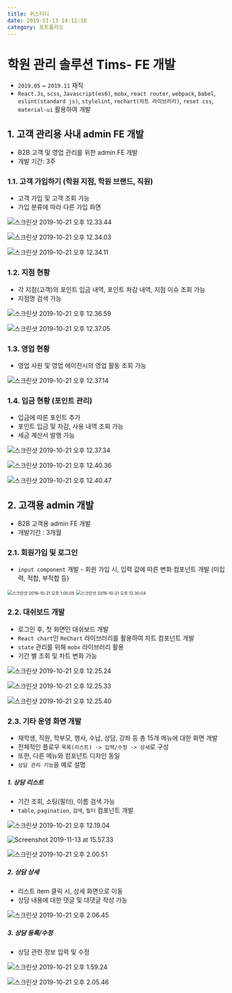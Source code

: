 ```yaml
---
title: 위스터디
date: 2019-11-13 14:11:18
category: 포트폴리오
---
```


# 학원 관리 솔루션 Tims- FE 개발

- `2019.05` ~ `2019.11` 재직
- `React.Js`, `scss`, `Javascript(es6)`, `mobx`, `react router`, `webpack`, `babel`, `eslint(standard js)`, `stylelint`, `rechart(차트 라이브러리)`, `reset css`, `material-ui` 활용하여 개발

## 1. 고객 관리용 사내 admin FE 개발

- B2B 고객 및 영업 관리를 위한 admin FE 개발
- 개발 기간: 3주

### 1.1. 고객 가입하기 (학원 지점, 학원 브랜드, 직원)

- 고객 가입 및 고객 조회 가능
- 가입 분류에 따라 다른 가입 화면

<img src="https://tva1.sinaimg.cn/large/006y8mN6gy1g85oagkhsaj30ri0ii42b.jpg" alt="스크린샷 2019-10-21 오후 12.33.44"  />

![스크린샷 2019-10-21 오후 12.34.03](https://tva1.sinaimg.cn/large/006y8mN6gy1g85oamnn95j30ro0fv76r.jpg)

![스크린샷 2019-10-21 오후 12.34.11](https://tva1.sinaimg.cn/large/006y8mN6gy1g85oanea3uj30r80fmmzp.jpg)

### 1.2. 지점 현황

- 각 지점(고객)의 포인트 입금 내역, 포인트 차감 내역, 지점 이슈 조회 가능
- 지점명 검색 가능

![스크린샷 2019-10-21 오후 12.36.59](https://tva1.sinaimg.cn/large/006y8mN6gy1g85oc3imwuj31g30qkq53.jpg)

![스크린샷 2019-10-21 오후 12.37.05](https://tva1.sinaimg.cn/large/006y8mN6gy1g85oatyuutj31gj0qw40x.jpg)

### 1.3. 영업 현황

- 영업 사원 및 영업 에이전시의 영업 활동 조회 가능

![스크린샷 2019-10-21 오후 12.37.14](https://tva1.sinaimg.cn/large/006y8mN6gy1g85ocncr89j31gm0q50uc.jpg)

### 1.4. 입금 현황 (포인트 관리)

- 입금에 따른 포인트 추가
- 포인트 입금 및 차감, 사용 내역 조회 가능
- 세금 계산서 발행 가능

![스크린샷 2019-10-21 오후 12.37.34](https://tva1.sinaimg.cn/large/006y8mN6gy1g85oax1htwj31g70ommyw.jpg)

![스크린샷 2019-10-21 오후 12.40.36](https://tva1.sinaimg.cn/large/006y8mN6gy1g85onzfczlj31400mktd7.jpg)

![스크린샷 2019-10-21 오후 12.40.47](https://tva1.sinaimg.cn/large/006y8mN6gy1g85onu55v0j31410mhahy.jpg)

## 2. 고객용 admin 개발

- B2B 고객용 admin FE 개발
- 개발기간 : 3개월

### 2.1. 회원가입 및 로그인

- `input component` 개발 - 회원 가입 시, 입력 값에 따른 변화 컴포넌트 개발 (미입력, 적합, 부적합 등)

<img src="https://tva1.sinaimg.cn/large/006y8mN6gy1g85qtb66c1j31c80u0wh8.jpg" alt="스크린샷 2019-10-21 오후 1.00.05" style="zoom: 67%;" />

<img src="https://tva1.sinaimg.cn/large/006y8mN6gy1g85otij73xj30nb0p1dhc.jpg" alt="스크린샷 2019-10-21 오후 12.30.04" style="zoom: 67%;" />

### 2.2. 대쉬보드 개발

- 로그인 후, 첫 화면인 대쉬보드 개발
- `React chart`인 `ReChart` 라이브러리를 활용하여 차트 컴포넌트 개발
- `state` 관리를 위해 `mobx` 라이브러리 활용
- 기간 별 조회 및 차트 변화 가능

![스크린샷 2019-10-21 오후 12.25.24](https://tva1.sinaimg.cn/large/006y8mN6gy1g85qtbw9xfj30vl0npabd.jpg)

![스크린샷 2019-10-21 오후 12.25.33](https://tva1.sinaimg.cn/large/006y8mN6gy1g85qtdcgyij30ue0pl40x.jpg)

![스크린샷 2019-10-21 오후 12.25.40](https://tva1.sinaimg.cn/large/006y8mN6gy1g85ptwxtedj30vi0ongnj.jpg)

### 2.3. 기타 운영 화면 개발

- 재학생, 직원, 학부모, 행사, 수납, 상담, 강좌 등 총 15개 메뉴에 대한 화면 개발
- 전체적인 플로우 `목록(리스트) -> 입력/수정 -> 상세`로 구성
- 또한, 다른 메뉴와 컴포넌트 디자인 동일
- `상담 관리 기능`을 예로 설명

##### 1. 상담 리스트

- 기간 조회, 소팅(필터), 이름 검색 가능
- `table`, `pagination`, `검색`, `필터` 컴포넌트 개발

![스크린샷 2019-10-21 오후 12.19.04](https://tva1.sinaimg.cn/large/006y8mN6gy1g85qd4ufjvj30uy0jz76q.jpg)

![Screenshot 2019-11-13 at 15.57.33](https://tva1.sinaimg.cn/large/006y8mN6gy1g8wf9k99oyj30sv0oo761.jpg)

![스크린샷 2019-10-21 오후 2.00.51](https://tva1.sinaimg.cn/large/006y8mN6gy1g85qjgwujnj312k0u044y.jpg)

##### 2. 상담 상세

- 리스트 item 클릭 시, 상세 화면으로 이동
- 상담 내용에 대한 댓글 및 대댓글 작성 가능

![스크린샷 2019-10-21 오후 2.06.45](https://tva1.sinaimg.cn/large/006y8mN6gy1g85qp8l13jj31460u0q7n.jpg)

##### 3. 상담 등록/수정

- 상담 관련 정보 입력 및 수정

![스크린샷 2019-10-21 오후 1.59.24](https://tva1.sinaimg.cn/large/006y8mN6gy1g85qtcxawpj312m0u041j.jpg)

![스크린샷 2019-10-21 오후 2.05.46](https://tva1.sinaimg.cn/large/006y8mN6gy1g85qoba9kaj311u0u00w1.jpg)
